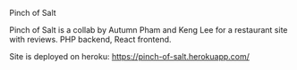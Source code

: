 Pinch of Salt

Pinch of Salt is a collab by Autumn Pham and Keng Lee for a restaurant site with reviews. PHP backend, React frontend.

Site is deployed on heroku: https://pinch-of-salt.herokuapp.com/
